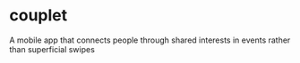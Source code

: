 # couplet
A mobile app that connects people through shared interests in events rather than superficial swipes
